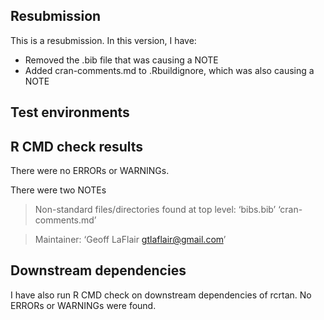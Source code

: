 ## Resubmission

This is a resubmission. In this version, I have:

* Removed the .bib file that was causing a NOTE
* Added cran-comments.md to .Rbuildignore, which was also causing a NOTE


## Test environments


## R CMD check results
There were no ERRORs or WARNINGs.

There were two NOTEs

> Non-standard files/directories found at top level:
  ‘bibs.bib’ ‘cran-comments.md’
  
> Maintainer: ‘Geoff LaFlair <gtlaflair@gmail.com>’

## Downstream dependencies
I have also run R CMD check on downstream dependencies of rcrtan. No ERRORs or WARNINGs were found.